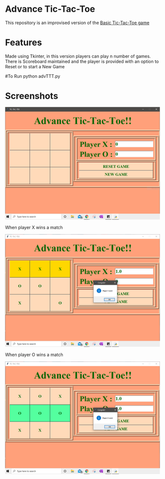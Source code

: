 # Advance Tic-Tac-Toe
This repository is an improvised version of the [Basic Tic-Tac-Toe game](https://github.com/pallavivaswani/basic-tic-tac-toe)

# Features
Made using Tkinter, in this version players can play n number of games. 
There is Scoreboard maintained and the player is provided with an option to Reset or to start a New Game

#To Run
python advTTT.py

# Screenshots

![](output/output.PNG)

When player X wins a match

![](output/playerX_won.PNG)

When player O wins a match

![](output/playerO_won.PNG)
